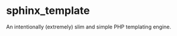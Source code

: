 sphinx_template
===============

An intentionally (extremely) slim and simple PHP templating engine. 
